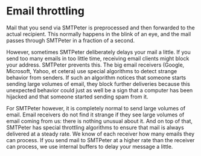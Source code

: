 # Email throttling

Mail that you send via SMTPeter is preprocessed and then forwarded to the
actual recipient. This normally happens in the blink of an eye, and
the mail passes through SMTPeter in a fraction of a second.

However, sometimes SMTPeter deliberately delays your mail a little. If 
you send too many emails in too little time, receiving email clients might
block your address. 
SMTPeter prevents this. The big email receivers (Google, Microsoft, Yahoo,
et cetera) use special algorithms to detect strange behavior from senders. 
If such an algorithm notices that someone starts sending large volumes 
of email, they block further deliveries because this unexpected behavior
could just as well be a sign that a computer has been hijacked and 
that someone started sending spam from it.

For SMTPeter however, it is completely normal to send large volumes of 
email. Email receivers do not find it strange if they see large volumes
of email coming from us: there is nothing unusual about it. And on top 
of that, SMTPeter has special throttling algorithms to ensure that mail is always 
delivered at a steady rate. We know of each receiver how many emails 
they can process. If you send mail to SMTPeter at a higher rate than
the receiver can process, we use internal buffers to delay your
message a little.

